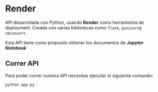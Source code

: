 # Render
API desarrollada con Python, usando **Render** como herramienta de deployment. Creada con varias bibliotecas como ```flask```, ```gunicorn```y ```nbconvert```.

Esta API tiene como proposito obtener los documentos de ***Jupyter Notebook***

## Correr API
Para poder correr nuestra API necesitas ejecutar el siguiente comando:
```bash
python app.py
```

